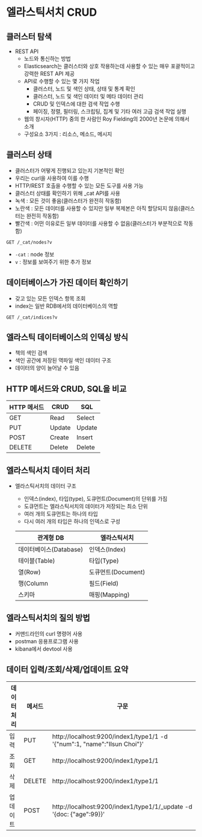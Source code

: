 # 엘라스틱서치 CRUD

## 클러스터 탐색

- REST API
  - 노드와 통신하는 방법
  - Elasticsearch는 클러스터와 상호 작용하는데 사용할 수 있는 매우 포괄적이고 강력한 REST API 제공
  - API로 수행할 수 있는 몇 가지 작업
    - 클러스터, 노드 및 색인 상태, 상태 및 통계 확인
    - 클러스터, 노드 및 색인 데이터 및 메타 데이터 관리
    - CRUD 및 인덱스에 대한 검색 작업 수행
    - 페이징, 정렬, 필터링, 스크립팅, 집계 및 기타 여러 고급 검색 작업 실행
  - 웹의 창시자(HTTP) 중의 한 사람인 Roy Fielding의 2000년 논문에 의해서 소개
  - 구성요소 3가지 : 리소스, 메소드, 메시지

## 클러스터 상태

- 클러스터가 어떻게 진행되고 있는지 기본적인 확인
- 우리는 curl을 사용하여 이를 수행
- HTTP/REST 호출을 수행할 수 있는 모든 도구를 사용 가능
- 클러스터 상태를 확인하기 위해 _cat API를 사용
- 녹색 : 모든 것이 좋음(클러스터가 완전히 작동함)
- 노란색 : 모든 데이터를 사용할 수 있지만 일부 복제본은 아직 할당되지 않음(클러스터는 완전히 작동함)
- 빨간색 : 어떤 이유로든 일부 데이터를 사용할 수 없음(클러스터가 부분적으로 작동함)

`GET /_cat/nodes?v`
- `-cat` : node 정보
- `v` : 정보를 보여주기 위한 추가 정보

## 데이터베이스가 가진 데이터 확인하기

- 갖고 있는 모든 인덱스 항목 조회
- index는 일반 RDB에서의 데이터베이스의 역할

`GET /_cat/indices?v`

## 엘라스틱 데이터베이스의 인덱싱 방식

- 책의 색인 검색
- 색인 공간에 저장된 역파일 색인 데이터 구조
- 데이터의 양이 늘어날 수 있음

## HTTP 메서드와 CRUD, SQL을 비교

|HTTP 메서드|CRUD|SQL|
|---------|----|----|
|GET|Read|Select|
|PUT|Update|Update|
|POST|Create|Insert|
|DELETE|Delete|Delete|

## 엘라스틱서치 데이터 처리

- 엘라스틱서치의 데이터 구조
  - 인덱스(index), 타입(type), 도큐먼트(Document)의 단위를 가짐
  - 도큐먼트는 엘라스틱서치의 데이터가 저장되는 최소 단위
  - 여러 개의 도큐먼트는 하나의 타입
  - 다시 여러 개의 타입은 하나의 인덱스로 구성

  |관계형 DB|엘라스틱서치|
  |--------|-------|
  |데이터베이스(Database)|인덱스(Index)|
  |테이블(Table)|타입(Type)|
  |열(Row)|도큐먼트(Document)|
  |행(Column|필드(Field)|
  |스키마|매핑(Mapping)|

## 엘라스틱서치의 질의 방법

- 커맨드라인의 curl 명령어 사용
- postman 응용프로그램 사용
- kibana에서 devtool 사용

## 데이터 입력/조회/삭제/업데이트 요약

|데이터 처리|메서드|구문|
|--------|-----|---|
|입력|PUT|http://localhost:9200/index1/type1/1 -d '{"num":1, "name":"Ilsun Choi"}'|
|조회|GET|http://localhost:9200/index1/type1/1|
|삭제|DELETE|http://localhost:9200/index1/type1/1|
|업데이트|POST|http://localhost:9200/index1/type1/1/_update -d '{doc: {"age":99}}'|
